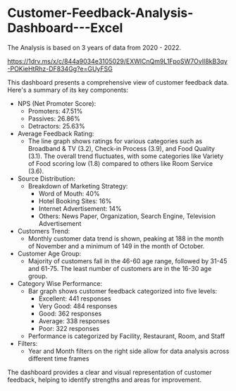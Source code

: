 # Customer-Feedback-Analysis-Dashboard---Excel

The Analysis is based on 3 years of data from 2020 - 2022.

https://1drv.ms/x/c/844a9034e3105029/EXWlCnQm9L1FpoSW7OvIl8kB3qy-POKieHtRhz-DF834Gg?e=GUyFSG

This dashboard presents a comprehensive view of customer feedback data. Here's a summary of its key components:

- NPS (Net Promoter Score):
  - Promoters: 47.51%
  - Passives: 26.86%
  - Detractors: 25.63%
- Average Feedback Rating:
  - The line graph shows ratings for various categories such as Broadband & TV (3.2), Check-in Process (3.9), and Food Quality (3.1). The overall trend fluctuates, with some categories like Variety of Food scoring low (1.8) compared to others like Room Service (3.6).
- Source Distribution:
  - Breakdown of Marketing Strategy:
    - Word of Mouth: 40%
    - Hotel Booking Sites: 16%
    - Internet Advertisement: 14%
    - Others: News Paper, Organization, Search Engine, Television Advertisement
- Customers Trend:
  - Monthly customer data trend is shown, peaking at 188 in the month of November and a minimum of 149 in the month of October.
- Customer Age Group:
  - Majority of customers fall in the 46-60 age range, followed by 31-45 and 61-75. The least number of customers are in the 16-30 age group.
- Category Wise Performance:
  - Bar graph shows customer feedback categorized into five levels:
    - Excellent: 441 responses
    - Very Good: 484 responses
    - Good: 362 responses
    - Average: 338 responses
    - Poor: 322 responses
  - Performance is categorized by Facility, Restaurant, Room, and Staff
- Filters:
  - Year and Month filters on the right side allow for data analysis across different time frames

The dashboard provides a clear and visual representation of customer feedback, helping to identify strengths and areas for improvement.


